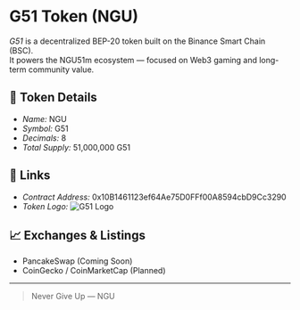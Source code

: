 # G51 Token (NGU)

*G51* is a decentralized BEP-20 token built on the Binance Smart Chain (BSC).  
It powers the NGU51m ecosystem — focused on Web3 gaming and long-term community value.

## 🔢 Token Details
- *Name:* NGU
- *Symbol:* G51
- *Decimals:* 8
- *Total Supply:* 51,000,000 G51

## 🔗 Links
- *Contract Address:* 0x10B1461123ef64Ae75D0FFf00A8594cbD9Cc3290
- *Token Logo:* ![G51 Logo](https://raw.githubusercontent.com/NGUak47/G51-TOKEN-INFO/main/NGU_G51_Logo_200x200.png)

## 📈 Exchanges & Listings
- PancakeSwap (Coming Soon)
- CoinGecko / CoinMarketCap (Planned)

---

> Never Give Up — NGU
